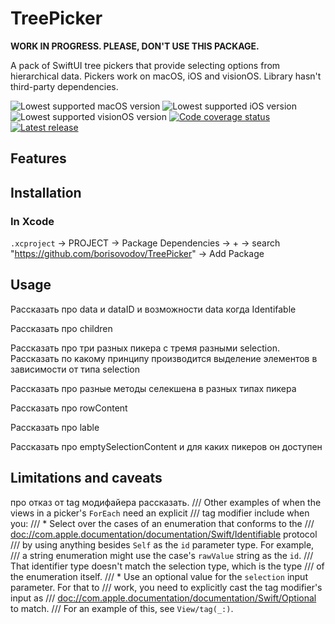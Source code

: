 # TreePicker

**WORK IN PROGRESS. PLEASE, DON'T USE THIS PACKAGE.**

A pack of SwiftUI tree pickers that provide selecting options from hierarchical data. Pickers work on macOS, iOS and visionOS. Library hasn't third-party dependencies.

![Lowest supported macOS version](https://img.shields.io/badge/macOS-13+-blue)
![Lowest supported iOS version](https://img.shields.io/badge/iOS-16+-blue)
![Lowest supported visionOS version](https://img.shields.io/badge/visionOS-1+-blue)
[![Code coverage status](https://img.shields.io/codecov/c/github/borisovodov/TreePicker)](https://codecov.io/gh/borisovodov/TreePicker)
[![Latest release](https://img.shields.io/github/v/release/borisovodov/TreePicker)](https://github.com/borisovodov/TreePicker/releases) 

## Features

## Installation

### In Xcode

`.xcproject` → PROJECT → Package Dependencies → + → search "https://github.com/borisovodov/TreePicker" → Add Package

## Usage

Рассказать про data и dataID и возможности data когда Identifable

Рассказать про children

Рассказать про три разных пикера с тремя разными selection. Рассказать по какому принципу производится выделение элементов в зависимости от типа selection

Рассказать про разные методы селекшена в разных типах пикера

Рассказать про rowContent

Рассказать про lable

Рассказать про emptySelectionContent и для каких пикеров он доступен
 

## Limitations and caveats

про отказ от tag модифайера рассказать.
/// Other examples of when the views in a picker's ``ForEach`` need an explicit
/// tag modifier include when you:
/// * Select over the cases of an enumeration that conforms to the
///   <doc://com.apple.documentation/documentation/Swift/Identifiable> protocol
///   by using anything besides `Self` as the `id` parameter type. For example,
///   a string enumeration might use the case's `rawValue` string as the `id`.
///   That identifier type doesn't match the selection type, which is the type
///   of the enumeration itself.
/// * Use an optional value for the `selection` input parameter. For that to
///   work, you need to explicitly cast the tag modifier's input as
///   <doc://com.apple.documentation/documentation/Swift/Optional> to match.
///   For an example of this, see ``View/tag(_:)``.
